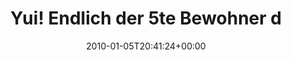 ---
retweeted: false
source: <a href="http://twitter.com" rel="nofollow">Twitter Web Client</a>
entities:
  hashtags: []
  symbols: []
  user_mentions:
  - name: Die Z99
    screen_name: dachwg
    indices:
    - '34'
    - '41'
    id_str: '91882733'
    id: '91882733'
  - name: Rap
    screen_name: oRAPo
    indices:
    - '72'
    - '78'
    id_str: '102157232'
    id: '102157232'
  urls: []
display_text_range:
- '0'
- '92'
favorite_count: '0'
id_str: '7414666008'
truncated: false
retweet_count: '0'
id: '7414666008'
created_at: Tue Jan 05 20:41:24 +0000 2010
favorited: false
full_text: 'Yui! Endlich der 5te Bewohner der [@dachwg](https://twitter.com/dachwg)
  auch mit Twitter ausgerüstet: [@oRAPo](https://twitter.com/oRAPo) Folgebefehl!!'
lang: de
tags:
- pesos:twitter
date: '2010-01-05T20:41:24+00:00'
src: https://twitter.com/bascht/status/7414666008
original_url: https://twitter.com/bascht/status/7414666008
type: twitter_tweet
text: 'Yui! Endlich der 5te Bewohner der [@dachwg](https://twitter.com/dachwg) auch
  mit Twitter ausgerüstet: [@oRAPo](https://twitter.com/oRAPo) Folgebefehl!!'
title: Yui! Endlich der 5te Bewohner d

---